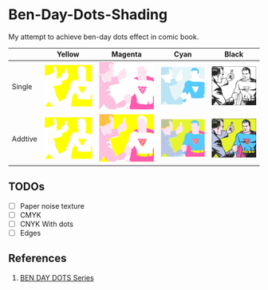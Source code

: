 # Ben-Day-Dots-Shading
My attempt to achieve ben-day dots effect in comic book.

|  | Yellow | Magenta | Cyan | Black |
| --- | --- | --- | --- | --- |
| Single | ![yellow single pass](images/yellow-s.png) | ![magenta single pass](images/magenta-s.png) | ![cyan single pass](images/cyan-s.png) | ![black single pass](images/black.png) |
|Addtive | ![yellow single pass](images/yellow-s.png) | ![magenta single pass](images/magenta-a.png) | ![cyan single pass](images/cyan-a.png) | ![black single pass](images/black-a.png) |



## TODOs
- [ ] Paper noise texture
- [ ] CMYK
- [ ] CNYK With dots
- [ ] Edges 

## References
1. [BEN DAY DOTS Series](https://legionofandy.com/2013/06/03/roy-lichtenstein-the-man-who-didnt-paint-benday-dots/)
